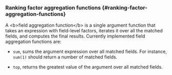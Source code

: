### Ranking factor aggregation functions {#ranking-factor-aggregation-functions}

A &lt;b&gt;field aggregation function&lt;/b&gt; is a single argument function that takes an expression with field-level factors, iterates it over all the matched fields, and computes the final results. Currently implemented field aggregation functions are:

*   `sum`, sums the argument expression over all matched fields. For instance, `sum(1)` should return a number of matched fields.

*   `top`, returns the greatest value of the argument over all matched fields.